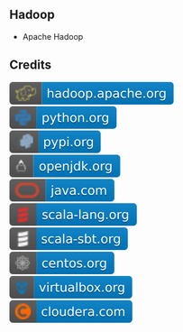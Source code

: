 Hadoop
------

- Apache Hadoop

Credits
-------
[![image](
Badges/hadoop.apache.org.svg?raw=true)](https://hadoop.apache.org)  
[![image](
Badges/python.org.svg?raw=true)](https://python.org)  
[![image](
Badges/pypi.org.svg?raw=true)](https://pypi.org)  
[![image](
Badges/openjdk.org.svg?raw=true)](https://openjdk.org)  
[![image](
Badges/java.com.svg?raw=true)](https://java.com)    
[![image](
Badges/scala-lang.org.svg?raw=true)](https://scala-lang.org)    
[![image](
Badges/scala-sbt.org.svg?raw=true)](https://scala-sbt.org)    
[![image](
Badges/centos.org.svg?raw=true)](https://centos.org)    
[![image](
Badges/virtualbox.org.svg?raw=true)](https://virtualbox.org)    
[![image](
Badges/cloudera.com.svg?raw=true)](https://cloudera.com)    
